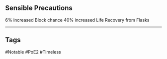 ## Sensible Precautions
6% increased Block chance
40% increased Life Recovery from Flasks

---
## Tags
#Notable
#PoE2
#Timeless
